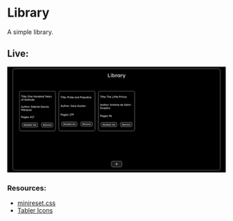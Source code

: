 # Library
A simple library.

## Live:
![demo](assets/images/demo.png)

### Resources:
- [minireset.css](https://jgthms.com/minireset.css/)
- [Tabler Icons](https://tabler.io/icons)
